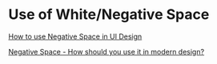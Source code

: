 # Use of White/Negative Space

[How to use Negative Space in UI Design](https://www.youtube.com/watch?v=A0Ev_4zto4Y&t=174s)

[Negative Space - How should you use it in modern design?](https://www.figma.com/dictionary/negative-space/)